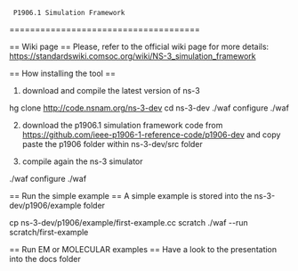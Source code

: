 
     P1906.1 Simulation Framework
=====================================


== Wiki page ==
Please, refer to the official wiki page for more details:
https://standardswiki.comsoc.org/wiki/NS-3_simulation_framework

== How installing the tool ==
1) download and compile the latest version of ns-3

hg clone http://code.nsnam.org/ns-3-dev
cd ns-3-dev
./waf configure
./waf 

2) download the p1906.1 simulation framework code
from https://github.com/ieee-p1906-1-reference-code/p1906-dev
and copy paste the p1906 folder within ns-3-dev/src folder

3) compile again the ns-3 simulator

./waf configure
./waf 


== Run the simple example == 
A simple example is stored into the ns-3-dev/p1906/example folder

cp ns-3-dev/p1906/example/first-example.cc scratch
./waf --run scratch/first-example

== Run EM or MOLECULAR examples ==
Have a look to the presentation into the docs folder 

